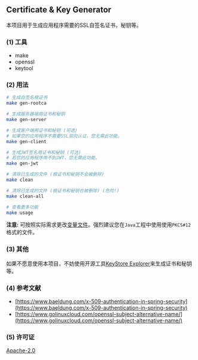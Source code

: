 ## Certificate & Key Generator

本项目用于生成应用程序需要的SSL自签名证书，秘钥等。

### (1) 工具

* make
* openssl
* keytool

### (2) 用法

```bash
# 生成自签名根证书
make gen-rootca

# 生成服务器端用证书和秘钥
make gen-server

# 生成客户端用证书和秘钥 (可选)
# 如果您的应用程序不需要SSL双向认证，您无需此功能。
make gen-client

# 生成JWT签名用证书和秘钥 (可选)
# 若您的应用程序用不到JWT，您无需此功能。
make gen-jwt

# 清除已生成的文件 (根证书和秘钥不会被删除)
make clean

# 清除已生成的文件 (根证书和秘钥也被删除) (危险!)
make clean-all

# 查看更多功能
make usage
```

**注意:** 可按照实际需求更改[变量文件](/shells/env.sh)。强烈建议您在`Java`工程中使用使用`PKCS#12`格式的文件。

### (3) 其他

如果不愿意使用本项目，不妨使用开源工具[KeyStore Explorer](https://keystore-explorer.org/index.html)来生成证书和秘钥等。

### (4) 参考文献

* [https://www.baeldung.com/x-509-authentication-in-spring-security](https://www.baeldung.com/x-509-authentication-in-spring-security)
* [https://www.golinuxcloud.com/openssl-subject-alternative-name/](https://www.golinuxcloud.com/openssl-subject-alternative-name/)

### (5) 许可证

[Apache-2.0](./LICENSE)